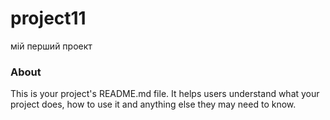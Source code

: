 project11
=========

мій перший проект

### About

This is your project's README.md file. It helps users understand what your
project does, how to use it and anything else they may need to know.